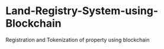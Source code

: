 # Land-Registry-System-using-Blockchain
Registration and Tokenization of property using blockchain 
